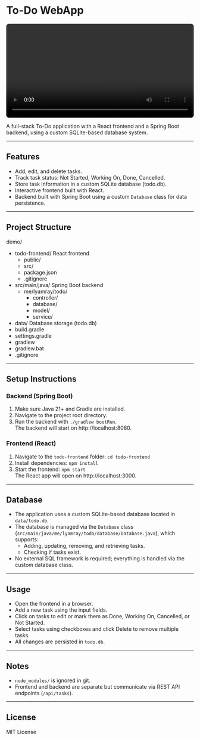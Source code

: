 # To-Do WebApp

<!-- Video Demo -->
<video controls width="640" style="max-width:100%; border-radius:8px;">
  <source src="https://raw.githubusercontent.com/username/repo/main/assets/2025-08-29_03-37-27.mp4" type="video/mp4">
  Your browser does not support the video tag.
</video>


A full-stack To-Do application with a React frontend and a Spring Boot backend, using a custom SQLite-based database system.

---

## Features

- Add, edit, and delete tasks.
- Track task status: Not Started, Working On, Done, Cancelled.
- Store task information in a custom SQLite database (todo.db).
- Interactive frontend built with React.
- Backend built with Spring Boot using a custom `Database` class for data persistence.

---

## Project Structure

demo/
- todo-frontend/       React frontend
    - public/
    - src/
    - package.json
    - .gitignore
- src/main/java/       Spring Boot backend
    - me/lyamray/todo/
        - controller/
        - database/
        - model/
        - service/
- data/                Database storage (todo.db)
- build.gradle
- settings.gradle
- gradlew
- gradlew.bat
- .gitignore

---

## Setup Instructions

### Backend (Spring Boot)

1. Make sure Java 21+ and Gradle are installed.
2. Navigate to the project root directory.
3. Run the backend with `./gradlew bootRun`.  
   The backend will start on http://localhost:8080.

### Frontend (React)

1. Navigate to the `todo-frontend` folder: `cd todo-frontend`
2. Install dependencies: `npm install`
3. Start the frontend: `npm start`  
   The React app will open on http://localhost:3000.

---

## Database

- The application uses a custom SQLite-based database located in `data/todo.db`.
- The database is managed via the `Database` class (`src/main/java/me/lyamray/todo/database/Database.java`), which supports:
    - Adding, updating, removing, and retrieving tasks.
    - Checking if tasks exist.
- No external SQL framework is required; everything is handled via the custom database class.

---

## Usage

- Open the frontend in a browser.
- Add a new task using the input fields.
- Click on tasks to edit or mark them as Done, Working On, Cancelled, or Not Started.
- Select tasks using checkboxes and click Delete to remove multiple tasks.
- All changes are persisted in `todo.db`.

---

## Notes

- `node_modules/` is ignored in git.
- Frontend and backend are separate but communicate via REST API endpoints (`/api/tasks`).

---

## License

MIT License
